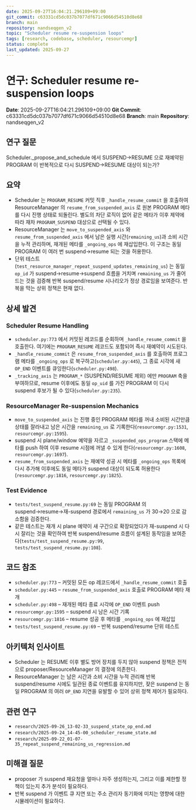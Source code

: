 ```yaml
---
date: 2025-09-27T16:04:21.296109+09:00
git_commit: c63331cd5dc037b7077df671c9066d54510d8e68
branch: main
repository: nandseqgen_v2
topic: "Scheduler resume re-suspension loops"
tags: [research, codebase, scheduler, resourcemgr]
status: complete
last_updated: 2025-09-27
---
```


# 연구: Scheduler resume re-suspension loops

**Date**: 2025-09-27T16:04:21.296109+09:00
**Git Commit**: c63331cd5dc037b7077df671c9066d54510d8e68
**Branch**: main
**Repository**: nandseqgen_v2

## 연구 질문
Scheduler._propose_and_schedule 에서 SUSPEND→RESUME 으로 재예약된 PROGRAM 이 반복적으로 다시 SUSPEND→RESUME 대상이 되는가?

## 요약
- Scheduler 는 `PROGRAM_RESUME` 커밋 직후 `_handle_resume_commit` 을 호출하여 ResourceManager 의 `resume_from_suspended_axis` 로 원본 PROGRAM 메타를 다시 진행 상태로 되돌린다. 별도의 차단 로직이 없어 같은 메타가 이후 제약에 따라 재차 `PROGRAM_SUSPEND` 대상으로 선택될 수 있다.
- ResourceManager 는 `move_to_suspended_axis` 와 `resume_from_suspended_axis` 에서 남은 실행 시간(`remaining_us`)과 소비 시간을 누적 관리하며, 재개된 메타를 `_ongoing_ops` 에 재삽입한다. 이 구조는 동일 PROGRAM 이 여러 번 suspend→resume 되는 것을 허용한다.
- 단위 테스트(`test_resource_manager_repeat_suspend_updates_remaining_us`) 는 동일 `op_id` 가 suspend→resume→suspend 흐름을 거치며 `remaining_us` 가 줄어드는 것을 검증해 반복 suspend/resume 시나리오가 정상 경로임을 보여준다. 반복을 막는 상위 정책은 현재 없다.

## 상세 발견

### Scheduler Resume Handling
- `scheduler.py:773` 에서 커밋된 레코드를 순회하며 `_handle_resume_commit` 을 호출한다. 여기에는 `PROGRAM_RESUME` 레코드도 포함되어 즉시 재예약이 시도된다.
- `_handle_resume_commit` 은 `resume_from_suspended_axis` 를 호출하여 프로그램 메타를 `_ongoing_ops` 로 복구하고(`scheduler.py:445`), 그 종료 시각에 새 `OP_END` 이벤트를 큐잉한다(`scheduler.py:498`).
- `_tracking_axis` 는 `PROGRAM_*` (SUSPEND/RESUME 제외) 에만 `PROGRAM` 축을 부여하므로, resume 이후에도 동일 `op_uid` 를 가진 PROGRAM 이 다시 suspend 후보가 될 수 있다(`scheduler.py:235`).

### ResourceManager Re-suspension Mechanics
- `move_to_suspended_axis` 는 진행 중인 PROGRAM 메타를 꺼내 소비된 시간만큼 상태를 잘라내고 남은 시간을 `remaining_us` 로 기록한다(`resourcemgr.py:1531`, `resourcemgr.py:1595`).
- suspend 시 plane/window 예약을 자르고 `_suspended_ops_program` 스택에 메타를 push 하여 이후 resume 시점에 꺼낼 수 있게 한다(`resourcemgr.py:1608`, `resourcemgr.py:1697`).
- `resume_from_suspended_axis` 는 재예약 성공 시 메타를 `_ongoing_ops` 목록에 다시 추가해 이후에도 동일 메타가 suspend 대상이 되도록 허용한다(`resourcemgr.py:1816`, `resourcemgr.py:1825`).

### Test Evidence
- `tests/test_suspend_resume.py:69` 는 동일 PROGRAM 의 suspend→resume→재-suspend 경로에서 `remaining_us` 가 30→20 으로 감소함을 검증한다.
- 같은 테스트는 재개 시 plane 예약이 새 구간으로 확장되었다가 재-suspend 시 다시 잘리는 것을 확인하여 반복 suspend/resume 흐름이 설계된 동작임을 보여준다(`tests/test_suspend_resume.py:99`, `tests/test_suspend_resume.py:108`).

## 코드 참조
- `scheduler.py:773` – 커밋된 모든 op 레코드에서 `_handle_resume_commit` 호출
- `scheduler.py:445` – `resume_from_suspended_axis` 호출로 PROGRAM 메타 재개
- `scheduler.py:498` – 재개된 메타 종료 시각에 `OP_END` 이벤트 push
- `resourcemgr.py:1595` – suspend 시 남은 시간 기록
- `resourcemgr.py:1816` – resume 성공 후 메타를 `_ongoing_ops` 에 재삽입
- `tests/test_suspend_resume.py:69` – 반복 suspend/resume 단위 테스트

## 아키텍처 인사이트
- Scheduler 는 RESUME 이후 별도 방어 장치를 두지 않아 suspend 정책은 전적으로 proposer/ResourceManager 의 결정에 의존한다.
- ResourceManager 는 남은 시간과 소비 시간을 누적 관리해 반복 suspend/resume 시에도 일관된 종료 이벤트를 유지하지만, 잦은 suspend 는 동일 PROGRAM 의 여러 `OP_END` 지연을 유발할 수 있어 상위 정책 제어가 필요하다.

## 관련 연구
- `research/2025-09-26_13-02-33_suspend_state_op_end.md`
- `research/2025-09-24_14-45-00_scheduler_resume_state.md`
- `research/2025-09-22_01-07-35_repeat_suspend_remaining_us_regression.md`

## 미해결 질문
- proposer 가 suspend 재요청을 얼마나 자주 생성하는지, 그리고 이를 제한할 정책이 있는지 추가 분석이 필요하다.
- 반복 suspend 가 이벤트 큐 지연 또는 주소 관리자 동기화에 미치는 영향에 대한 시뮬레이션이 필요하다.
